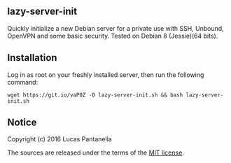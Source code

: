 ## lazy-server-init

Quickly initialize a new Debian server for a private use with SSH, Unbound, OpenVPN and some basic security.
Tested on Debian 8 (Jessie)(64 bits).

## Installation

Log in as root on your freshly installed server, then run the following command:

`wget https://git.io/vaP0Z -O lazy-server-init.sh && bash lazy-server-init.sh`

## Notice

Copyright (c) 2016 Lucas Pantanella

The sources are released under the terms of the [MIT license](LICENSE).